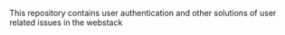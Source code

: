 This repository contains user authentication and other solutions of user related issues in the webstack
